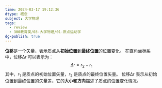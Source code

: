 ```yaml
---
time: 2024-03-17 19:12:36
dtype: 概念
subject: 大学物理
tags:
  - review
  - 300教育类/03-大学物理/01-质点运动学
dg-publish: true
---
```


**位移**是一个矢量，表示质点从**初始位置**到**最终位置**的位置变化。
在直角坐标系中，位移Δr 可以表示为：
$$
\Delta r = r_2 - r_1
$$
其中，$r_1$ 是质点的初始位置矢量，$r_2$ 是质点的最终位置矢量。
位移Δr 表示从初始位置到最终位置的矢量差，它的**大小和方向**描述了质点的位置变化情况。
